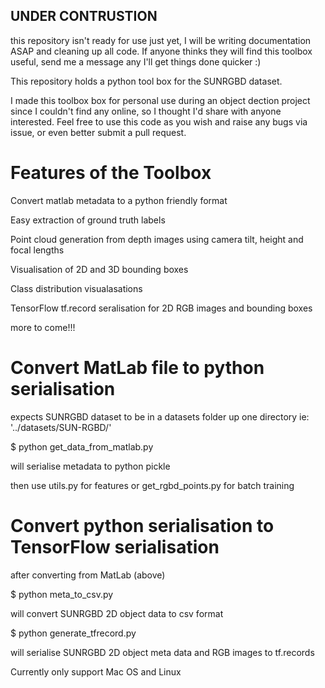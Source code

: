 ## UNDER CONTRUSTION
this repository isn't ready for use just yet, I will be writing documentation ASAP and cleaning up all code. If anyone thinks they will find this toolbox useful, send me a message any I'll get things done quicker :)


This repository holds a python tool box for the SUNRGBD dataset.

I made this toolbox box for personal use during an object dection project since I couldn't find any online, so I thought I'd share with anyone interested.
Feel free to use this code as you wish and raise any bugs via issue, or even better submit a pull request.

# Features of the Toolbox

Convert matlab metadata to a python friendly format

Easy extraction of ground truth labels

Point cloud generation from depth images using camera tilt, height and focal lengths

Visualisation of 2D and 3D bounding boxes

Class distribution visualasations 

TensorFlow tf.record seralisation for 2D RGB images and bounding boxes


more to come!!!

# Convert MatLab file to python serialisation
expects SUNRGBD dataset to be in a datasets folder up one directory ie: '../datasets/SUN-RGBD/'

$ python get_data_from_matlab.py

will serialise metadata to python pickle


then use utils.py for features or get_rgbd_points.py for batch training

# Convert python serialisation to TensorFlow serialisation
after converting from MatLab (above)

$ python meta_to_csv.py

will convert SUNRGBD 2D object data to csv format

$ python generate_tfrecord.py

will serialise SUNRGBD 2D object meta data and RGB images to tf.records




Currently only support Mac OS and Linux